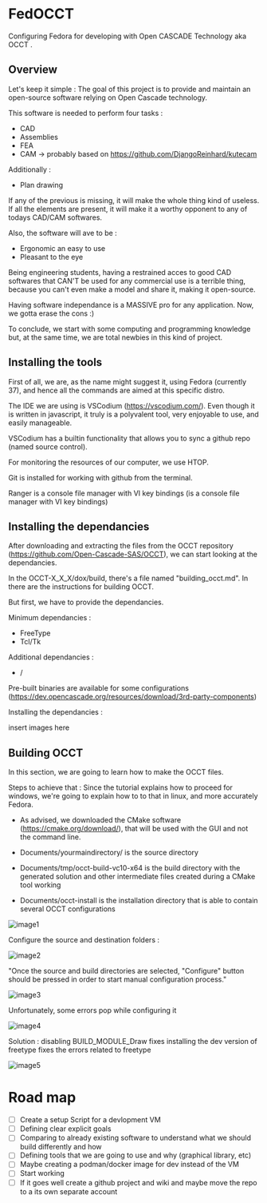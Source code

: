 # FedOCCT
Configuring Fedora for developing with Open CASCADE Technology aka OCCT .

## Overview
Let's keep it simple : 
The goal of this project is to provide and maintain an open-source software relying on Open Cascade technology.

This software is needed to perform four tasks :
- CAD
- Assemblies
- FEA
- CAM -> probably based on https://github.com/DjangoReinhard/kutecam

Additionally :

- Plan drawing

If any of the previous is missing, it will make the whole thing kind of useless.
If all the elements are present, it will make it a worthy opponent to any of todays CAD/CAM softwares.

Also, the software will ave to be :
- Ergonomic an easy to use
- Pleasant to the eye

Being engineering students, having a restrained acces to good CAD softwares that CAN'T be used for any commercial use is a terrible thing, because you can't even make a model and share it, making it open-source.

Having software independance is a MASSIVE pro for any application. Now, we gotta erase the  cons :)

To conclude, we start with some computing and programming knowledge but, at the same time, we are total newbies in this kind of project.

## Installing the tools

First of all, we are, as the name might suggest it, using Fedora (currently 37), and hence all the commands are aimed at this specific distro.

The IDE we are using is VSCodium (https://vscodium.com/).
Even though it is written in javascript, it truly is a polyvalent tool, very enjoyable to use, and easily manageable.

VSCodium has a builtin functionality that allows you to sync a github repo (named source control).

For monitoring the resources of our computer, we use HTOP.

Git is installed for working with github from the terminal.

Ranger is a console file manager with VI key bindings (is a console file manager with VI key bindings)

## Installing the dependancies
After downloading and extracting the files from the OCCT repository (https://github.com/Open-Cascade-SAS/OCCT), we can start looking at the dependancies.

In the OCCT-X_X_X/dox/build, there's a file named "building_occt.md".
In there are the instructions for building OCCT.

But first, we have to provide the dependancies.

Minimum dependancies :
- FreeType
- Tcl/Tk

Additional dependancies : 
- /

Pre-built binaries are available for some configurations (https://dev.opencascade.org/resources/download/3rd-party-components)

Installing the dependancies :

insert images here 

## Building OCCT

In this section, we are going to learn how to make the OCCT files.

Steps to achieve that :
Since the tutorial explains how to proceed for windows, we're going to explain how to to that in linux, and more accurately Fedora.

- As advised, we downloaded the CMake software (https://cmake.org/download/), that will be used with the GUI and not the command line.

- Documents/yourmaindirectory/ is the source directory
- Documents/tmp/occt-build-vc10-x64 is the build directory with the generated solution and other intermediate files created during a CMake tool working
- Documents/occt-install is the installation directory that is able to contain several OCCT configurations


![image1](/assets/images/Screenshot1.png)

Configure the source and destination folders :

![image2](/assets/images/Screenshot2.png)

"Once the source and build directories are selected, "Configure" button should be pressed in order to start manual configuration process."

![image3](/assets/images/Screenshot3.png)

Unfortunately, some errors pop while configuring it

![image4](/assets/images/Screenshot4.png)

Solution :
disabling BUILD_MODULE_Draw
fixes 
installing the dev version of freetype
fixes the errors related to freetype

![image5](/assets/images/Screenshot5.png)


# Road map
- [ ] Create a setup Script for a devlopment VM
- [ ] Defining clear explicit goals
- [ ] Comparing to already existing software to understand what we should build differently and how
- [ ] Defining tools that we are going to use and why (graphical library, etc)
- [ ] Maybe creating a podman/docker image for dev instead of the VM
- [ ] Start working
- [ ] If it goes well create a github project and wiki and maybe move the repo to a its own separate account